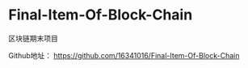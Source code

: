 ﻿# Final-Item-Of-Block-Chain

区块链期末项目

Github地址：
https://github.com/16341016/Final-Item-Of-Block-Chain